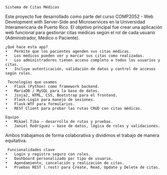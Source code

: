     Sistema de Citas Médicas

Este proyecto fue desarrollado como parte del curso COMP2052 - Web Development with Server-Side and Microservices en la Universidad Interamericana de Puerto Rico. El objetivo principal fue crear una aplicación web funcional para gestionar citas médicas según el rol de cada usuario (Administrador, Médico o Paciente).

    ¿Qué hace esta app?
	•	Permite que los pacientes agenden sus citas médicas.
	•	Los médicos pueden ver y marcar sus citas como realizadas.
	•	Los administradores tienen acceso completo a todos los usuarios y citas.
	•	Incluye autenticación, validación de datos y control de accesos según roles.

     Tecnologías que usamos
	•	Flask (Python) como framework backend.
	•	MariaDB / MySQL para la base de datos.
	•	Jinja2, HTML, CSS, Bootstrap para el frontend.
	•	Flask-Login para manejo de sesiones.
	•	Flask-WTF para formularios.
	•	REST Client para probar las rutas CRUD con citas médicas.

    Equipo
	•	Mikael Tiba – desarrollo de rutas y pruebas.
	•	Janiel Rodríguez – base de datos, lógica de roles y validaciones.

Ambos trabajamos de forma colaborativa y dividimos el trabajo de manera equitativa.

     Funcionalidades clave
	•	Login y registro seguro con roles.
	•	Dashboard personalizado por tipo de usuario.
	•	Agendamiento, cancelación y realización de citas.
	•	Pruebas REST (.rest) para Create, Read, Update y Delete de citas.

